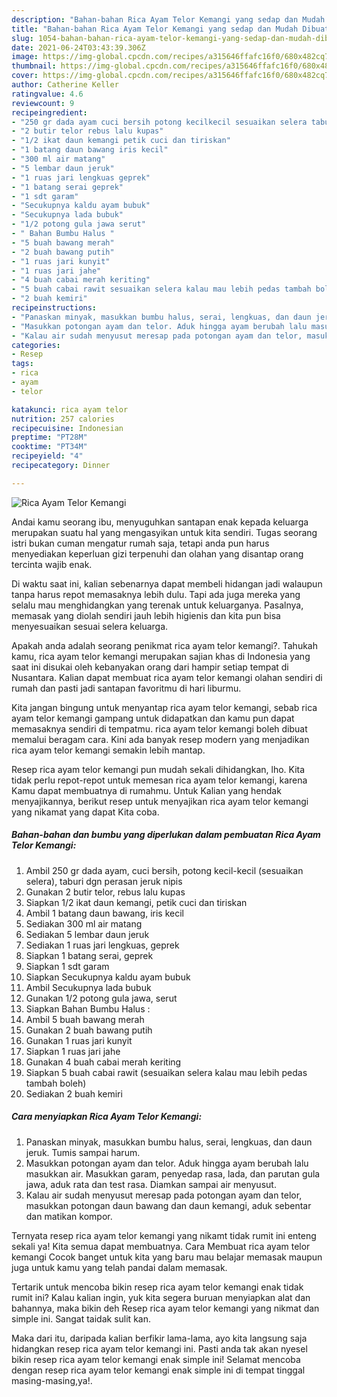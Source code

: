 ```yaml
---
description: "Bahan-bahan Rica Ayam Telor Kemangi yang sedap dan Mudah Dibuat"
title: "Bahan-bahan Rica Ayam Telor Kemangi yang sedap dan Mudah Dibuat"
slug: 1054-bahan-bahan-rica-ayam-telor-kemangi-yang-sedap-dan-mudah-dibuat
date: 2021-06-24T03:43:39.306Z
image: https://img-global.cpcdn.com/recipes/a315646ffafc16f0/680x482cq70/rica-ayam-telor-kemangi-foto-resep-utama.jpg
thumbnail: https://img-global.cpcdn.com/recipes/a315646ffafc16f0/680x482cq70/rica-ayam-telor-kemangi-foto-resep-utama.jpg
cover: https://img-global.cpcdn.com/recipes/a315646ffafc16f0/680x482cq70/rica-ayam-telor-kemangi-foto-resep-utama.jpg
author: Catherine Keller
ratingvalue: 4.6
reviewcount: 9
recipeingredient:
- "250 gr dada ayam cuci bersih potong kecilkecil sesuaikan selera taburi dgn perasan jeruk nipis"
- "2 butir telor rebus lalu kupas"
- "1/2 ikat daun kemangi petik cuci dan tiriskan"
- "1 batang daun bawang iris kecil"
- "300 ml air matang"
- "5 lembar daun jeruk"
- "1 ruas jari lengkuas geprek"
- "1 batang serai geprek"
- "1 sdt garam"
- "Secukupnya kaldu ayam bubuk"
- "Secukupnya lada bubuk"
- "1/2 potong gula jawa serut"
- " Bahan Bumbu Halus "
- "5 buah bawang merah"
- "2 buah bawang putih"
- "1 ruas jari kunyit"
- "1 ruas jari jahe"
- "4 buah cabai merah keriting"
- "5 buah cabai rawit sesuaikan selera kalau mau lebih pedas tambah boleh"
- "2 buah kemiri"
recipeinstructions:
- "Panaskan minyak, masukkan bumbu halus, serai, lengkuas, dan daun jeruk. Tumis sampai harum."
- "Masukkan potongan ayam dan telor. Aduk hingga ayam berubah lalu masukkan air. Masukkan garam, penyedap rasa, lada, dan parutan gula jawa, aduk rata dan test rasa. Diamkan sampai air menyusut."
- "Kalau air sudah menyusut meresap pada potongan ayam dan telor, masukkan potongan daun bawang dan daun kemangi, aduk sebentar dan matikan kompor."
categories:
- Resep
tags:
- rica
- ayam
- telor

katakunci: rica ayam telor 
nutrition: 257 calories
recipecuisine: Indonesian
preptime: "PT28M"
cooktime: "PT34M"
recipeyield: "4"
recipecategory: Dinner

---
```



![Rica Ayam Telor Kemangi](https://img-global.cpcdn.com/recipes/a315646ffafc16f0/680x482cq70/rica-ayam-telor-kemangi-foto-resep-utama.jpg)

Andai kamu seorang ibu, menyuguhkan santapan enak kepada keluarga merupakan suatu hal yang mengasyikan untuk kita sendiri. Tugas seorang istri bukan cuman mengatur rumah saja, tetapi anda pun harus menyediakan keperluan gizi terpenuhi dan olahan yang disantap orang tercinta wajib enak.

Di waktu  saat ini, kalian sebenarnya dapat membeli hidangan jadi walaupun tanpa harus repot memasaknya lebih dulu. Tapi ada juga mereka yang selalu mau menghidangkan yang terenak untuk keluarganya. Pasalnya, memasak yang diolah sendiri jauh lebih higienis dan kita pun bisa menyesuaikan sesuai selera keluarga. 



Apakah anda adalah seorang penikmat rica ayam telor kemangi?. Tahukah kamu, rica ayam telor kemangi merupakan sajian khas di Indonesia yang saat ini disukai oleh kebanyakan orang dari hampir setiap tempat di Nusantara. Kalian dapat membuat rica ayam telor kemangi olahan sendiri di rumah dan pasti jadi santapan favoritmu di hari liburmu.

Kita jangan bingung untuk menyantap rica ayam telor kemangi, sebab rica ayam telor kemangi gampang untuk didapatkan dan kamu pun dapat memasaknya sendiri di tempatmu. rica ayam telor kemangi boleh dibuat memalui beragam cara. Kini ada banyak resep modern yang menjadikan rica ayam telor kemangi semakin lebih mantap.

Resep rica ayam telor kemangi pun mudah sekali dihidangkan, lho. Kita tidak perlu repot-repot untuk memesan rica ayam telor kemangi, karena Kamu dapat membuatnya di rumahmu. Untuk Kalian yang hendak menyajikannya, berikut resep untuk menyajikan rica ayam telor kemangi yang nikamat yang dapat Kita coba.

<!--inarticleads1-->

##### Bahan-bahan dan bumbu yang diperlukan dalam pembuatan Rica Ayam Telor Kemangi:

1. Ambil 250 gr dada ayam, cuci bersih, potong kecil-kecil (sesuaikan selera), taburi dgn perasan jeruk nipis
1. Gunakan 2 butir telor, rebus lalu kupas
1. Siapkan 1/2 ikat daun kemangi, petik cuci dan tiriskan
1. Ambil 1 batang daun bawang, iris kecil
1. Sediakan 300 ml air matang
1. Sediakan 5 lembar daun jeruk
1. Sediakan 1 ruas jari lengkuas, geprek
1. Siapkan 1 batang serai, geprek
1. Siapkan 1 sdt garam
1. Siapkan Secukupnya kaldu ayam bubuk
1. Ambil Secukupnya lada bubuk
1. Gunakan 1/2 potong gula jawa, serut
1. Siapkan  Bahan Bumbu Halus :
1. Ambil 5 buah bawang merah
1. Gunakan 2 buah bawang putih
1. Gunakan 1 ruas jari kunyit
1. Siapkan 1 ruas jari jahe
1. Gunakan 4 buah cabai merah keriting
1. Siapkan 5 buah cabai rawit (sesuaikan selera kalau mau lebih pedas tambah boleh)
1. Sediakan 2 buah kemiri




<!--inarticleads2-->

##### Cara menyiapkan Rica Ayam Telor Kemangi:

1. Panaskan minyak, masukkan bumbu halus, serai, lengkuas, dan daun jeruk. Tumis sampai harum.
1. Masukkan potongan ayam dan telor. Aduk hingga ayam berubah lalu masukkan air. Masukkan garam, penyedap rasa, lada, dan parutan gula jawa, aduk rata dan test rasa. Diamkan sampai air menyusut.
1. Kalau air sudah menyusut meresap pada potongan ayam dan telor, masukkan potongan daun bawang dan daun kemangi, aduk sebentar dan matikan kompor.




Ternyata resep rica ayam telor kemangi yang nikamt tidak rumit ini enteng sekali ya! Kita semua dapat membuatnya. Cara Membuat rica ayam telor kemangi Cocok banget untuk kita yang baru mau belajar memasak maupun juga untuk kamu yang telah pandai dalam memasak.

Tertarik untuk mencoba bikin resep rica ayam telor kemangi enak tidak rumit ini? Kalau kalian ingin, yuk kita segera buruan menyiapkan alat dan bahannya, maka bikin deh Resep rica ayam telor kemangi yang nikmat dan simple ini. Sangat taidak sulit kan. 

Maka dari itu, daripada kalian berfikir lama-lama, ayo kita langsung saja hidangkan resep rica ayam telor kemangi ini. Pasti anda tak akan nyesel bikin resep rica ayam telor kemangi enak simple ini! Selamat mencoba dengan resep rica ayam telor kemangi enak simple ini di tempat tinggal masing-masing,ya!.

